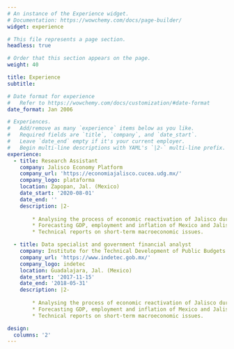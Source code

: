 ```yaml
---
# An instance of the Experience widget.
# Documentation: https://wowchemy.com/docs/page-builder/
widget: experience

# This file represents a page section.
headless: true

# Order that this section appears on the page.
weight: 40

title: Experience
subtitle:

# Date format for experience
#   Refer to https://wowchemy.com/docs/customization/#date-format
date_format: Jan 2006

# Experiences.
#   Add/remove as many `experience` items below as you like.
#   Required fields are `title`, `company`, and `date_start`.
#   Leave `date_end` empty if it's your current employer.
#   Begin multi-line descriptions with YAML's `|2-` multi-line prefix.
experience:
  - title: Research Assistant
    company: Jalisco Economy Platform
    company_url: 'https://economiajalisco.cucea.udg.mx/'
    company_logo: plataforma
    location: Zapopan, Jal. (Mexico)
    date_start: '2020-08-01'
    date_end: ''
    description: |2-
           
        * Analysing the process of economic reactivation of Jalisco during the COVID-19 pandemic.
        * Forecasting GDP, employment and inflation of Mexico and Jalisco. 
        * Technical reports on short-term macroeconomic issues. 

  - title: Data specialist and government financial analyst
    company: Institute for the Technical Development of Public Budgets
    company_url: 'https://www.indetec.gob.mx/'
    company_logo: indetec
    location: Guadalajara, Jal. (Mexico)
    date_start: '2017-11-15'
    date_end: '2018-05-31'
    description: |2-
           
        * Analysing the process of economic reactivation of Jalisco during the COVID-19 pandemic.
        * Forecasting GDP, employment and inflation of Mexico and Jalisco. 
        * Technical reports on short-term macroeconomic issues. 

design:
  columns: '2'
---
```

